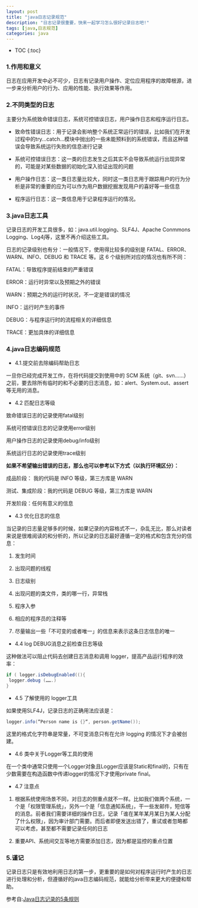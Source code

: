 ```yaml
---
layout: post
title: "java日志记录规范"
description: "日志记录很重要，快来一起学习怎么很好记录日志吧!"
tags: [java,日志规范]
categories: java
---
```


* TOC
{:toc}

### 1.作用和意义
日志在应用开发中必不可少，日志有记录用户操作、定位应用程序的故障根源，进一步来分析用户的行为、应用的性能、执行效果等作用。

### 2.不同类型的日志
主要分为系统致命错误日志，系统可控错误日志，用户操作日志和程序运行日志。

- 致命性错误日志：用于记录会影响整个系统正常运行的错误，比如我们在开发过程中的try...catch...模块中抛出的一些未能预料到的系统错误，而且这种错误会导致系统运行失败的信息进行记录

- 系统可控错误日志：这一类的日志发生之后其实不会导致系统运行出现异常的，可能是对某些数据的初始化深入验证出现的问题

- 用户操作日志：这一类日志量比较大，同时这一类日志用于跟踪用户的行为分析是非常的重要的应为可以作为用户数据挖掘发现用户的喜好等一些信息

- 程序运行日志：这一类信息用于记录程序运行的情况。

### 3.java日志工具
记录日志的开发工具很多，如：java.util.logging、SLF4J、Apache Conmmons Logging、Log4j等，这里不再介绍这些工具。

日志的记录级别也有分：一般情况下，使用得比较多的级别是 FATAL、ERROR、WARN、INFO、DEBUG 和 TRACE 等。这 6 个级别所对应的情况也有所不同：

FATAL：导致程序提前结束的严重错误

ERROR：运行时异常以及预期之外的错误

WARN：预期之外的运行时状况，不一定是错误的情况

INFO：运行时产生的事件

DEBUG：与程序运行时的流程相关的详细信息

TRACE：更加具体的详细信息

### 4.java日志编码规范

- 4.1.提交前去除编码帮助日志

一旦你已经完成开发工作，在将代码提交到使用中的 SCM 系统（git、svn……）之前，要去除所有临时的和不必要的日志消息，如：alert、System.out、assert等无用的消息。

- 4.2 匹配日志等级

致命错误日志的记录使用fatal级别

系统可控错误日志的记录使用error级别

用户操作日志的记录使用debug/info级别

系统运行日志的记录使用trace级别

**如果不希望输出错误的日志，那么也可以参考以下方式（以执行环境区分）：**

成品阶段： 我的代码是 INFO 等级，第三方库是 WARN

测试、集成阶段：我的代码是 DEBUG 等级，第三方库是 WARN

开发阶段：任何有意义的信息

- 4.3 优化日志的信息

当记录的日志量足够多的时候，如果记录的内容格式不一，杂乱无比，那么对读者来说是很难阅读的和分析的，所以记录的日志最好遵循一定的格式和包含充分的信息：

1. 发生时间

2. 出现问题的线程

3. 日志级别

4. 出现问题的类文件，类的哪一行，异常栈

5. 程序入参

6. 相应的程序员的注释等

7. 尽量输出一些「不可变的或者唯一」的信息来表示这条日志信息的唯一

- 4.4 log DEBUG消息之前检查日志等级

这种做法可以阻止代码去创建日志消息和调用 logger，提高产品运行程序的效率：

```java
if ( logger.isDebugEnabled((){
 logger.debug (…….)
}
```

- 4.5 了解使用的 logger工具

如果使用SLF4J，记录日志的正确用法应该是：

```java
logger.info(“Person name is {}“, person.getName());
```
这里的格式化字符串是常量，不可变消息只有在允许 logging 的情况下才会被创建。

- 4.6 类中关于Logger等工具的使用

在一个类中通常只使用一个Logger对象且Logger应该是Static和final的，只有在少数需要在构造函数中传递logger的情况下才使用private final。

- 4.7 注意点

1. 根据系统使用场景不同，对日志的侧重点就不一样。比如我们做两个系统，一个是「权限管理系统」，另外一个是「信息通知系统」，干一些发邮件，短信等的消息。前者我们需要详细的操作日志，记录「谁在某年某月某日为某人分配了什么权限」，因为审计部门需要。而后者即便发送出错了，重试或者忽略都可以考虑，甚至都不需要记录任何的日志

2. 重要API、系统间交互等地方需要添加日志，因为都是监控的重点位置

### 5.谨记
记录日志只是有效地利用日志的第一步，更重要的是如何对程序运行时产生的日志进行处理和分析，但遵循好的java日志编码规范，就能给分析带来更大的便捷和帮助。

参考自:[Java日志记录的5条规则](http://www.importnew.com/17315.html "Java日志记录的5条规则")
